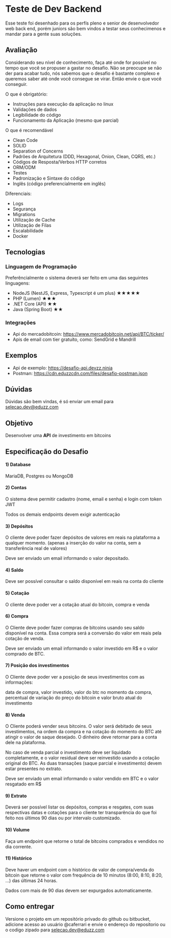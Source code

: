 # Teste de Dev Backend

Esse teste foi desenhado para os perfís pleno e senior de desenvolvedor web back end, porém juniors são bem vindos a testar seus conhecimenos e mandar para a gente suas soluções.

## Avaliação

Considerando seu nível de conhecimento, faça até onde for possível no tempo que você se propuser a gastar no desafio. Não se preocupe se não der para acabar tudo, nós sabemos que o desafio é bastante complexo e queremos saber até onde você consegue se virar. Então envie o que você conseguir.

O que é obrigatório:

- Instruções para execução da aplicação no linux
- Validações de dados
- Legibilidade do código
- Funcionamento da Aplicação (mesmo que parcial)

O que é recomendável

- Clean Code
- SOLID
- Separation of Concerns
- Padrões de Arquitetura (DDD, Hexagonal, Onion, Clean, CQRS, etc.)
- Códigos de Resposta/Verbos HTTP corretos
- ORM/ODM
- Testes
- Padronização e Sintaxe do código
- Inglês (código preferencialmente em inglês)

Diferenciais:

- Logs
- Segurança
- Migrations
- Utilização de Cache
- Utilização de Filas
- Escalabilidade
- Docker

## Tecnologias

### Linguagem de Programação

Preferêncialmente o sistema deverá ser feito em uma das seguintes linguagens:


- NodeJS (NestJS, Express, Typescript é um plus) ★★★★★
- PHP (Lumen) ★★★
- .NET Core (API) ★★
- Java (Spring Boot) ★★

### Integrações

- Api do mercadobitcoin: https://www.mercadobitcoin.net/api/BTC/ticker/
- Apis de email com tier gratuíto, como: SendGrid e Mandrill

## Exemplos

- Api de exemplo: https://desafio-api.devzz.ninja
- Postman: https://cdn.eduzzcdn.com/files/desafio-postman.json

## Dúvidas

Dúvidas são bem vindas, é só enviar um email para selecao.dev@eduzz.com

## Objetivo

Desenvolver uma **API** de investimento em bitcoins

## Especificação do Desafio

#### 1) Database

MariaDB, Postgres ou MongoDB

#### 2) Contas

O sistema deve permitir cadastro (nome, email e senha) e login com token JWT

Todos os demais endpoints devem exigir autenticação

#### 3) Depósitos

O cliente deve poder fazer depósitos de valores em reais na plataforma a qualquer momento. (apenas a inserção do valor na conta, sem a transferência real de valores)

Deve ser enviado um email informando o valor depositado.

#### 4) Saldo

Deve ser possível consultar o saldo disponível em reais na conta do cliente

#### 5) Cotação

O cliente deve poder ver a cotação atual do bitcoin, compra e venda

#### 6) Compra

O Cliente deve poder fazer compras de bitcoins usando seu saldo disponível na conta. Essa compra será a conversão do valor em reais pela cotação de venda.

Deve ser enviado um email informando o valor investido em R$ e o valor comprado de BTC.

#### 7) Posição dos investimentos

O Cliente deve poder ver a posição de seus investimentos com as informações:

data de compra, valor investido, valor do btc no momento da compra, percentual de variação do preço do bitcoin e valor bruto atual do investimento

#### 8) Venda

O Cliente poderá vender seus bitcoins. O valor será debitado de seus investimentos, na ordem da compra e na cotação do momento do BTC até atingir o valor de saque desejado. O dinheiro deve retornar para a conta dele na plataforma.

No caso de venda parcial o investimento deve ser liquidado completamente, e o valor residual deve ser reinvestido usando a cotação original do BTC. As duas transações (saque parcial e investimento) devem estar presentes no extrato.

Deve ser enviado um email informando o valor vendido em BTC e o valor resgatado em R$

#### 9) Extrato

Deverá ser possível listar os depósitos, compras e resgates, com suas respectivas datas e cotações para o cliente ter transparência do que foi feito nos últimos 90 dias ou por intervalo customizado.

#### 10) Volume

Faça um endpoint que retorne o total de bitcoins comprados e vendidos no dia corrente.

#### 11) Histórico

Deve haver um endpoint com o histórico de valor de compra/venda do bitcoin que retorne o valor com frequência de 10 minutos (8:00, 8:10, 8:20, ...) das últimas 24 horas.

Dados com mais de 90 dias devem ser expurgados automaticamente.

## Como entregar

Versione o projeto em um repositório privado do github ou bitbucket, adicione acesso ao usuário @caferrari e envie o endereço do repositorio ou o codigo zipado para selecao.dev@eduzz.com